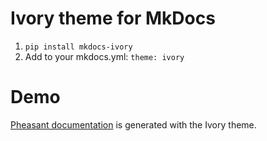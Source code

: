 # Ivory theme for MkDocs

1. `pip install mkdocs-ivory`
2. Add to your mkdocs.yml: `theme: ivory`

# Demo

[Pheasant documentation](https://pheasant.daizutabi.net) is generated with the Ivory theme.
